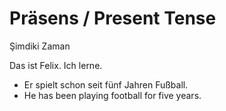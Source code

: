 # Präsens / Present Tense

Şimdiki Zaman

Das ist Felix.
Ich lerne.


- Er spielt schon seit fünf Jahren Fußball.
- He has been playing football for five years.